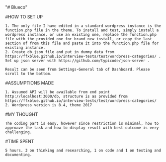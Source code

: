 "# Blueco" 

#HOW TO SET UP

	1. The only file I have edited in a standard wordpress instance is the function.php file in the theme. To install and test, simply install a wordpress instance, or use an existing one, replace the function.php file with the provided one for brand new install, or copy the last section of from this file and paste it into the function.php file for existing instance. 
	2. Create db.json file and put in dummy data from https://ffxblue.github.io/interview-tests/test/wordpress-categories/ . Set up json server with https://github.com/typicode/json-server .
	
	Result can be seen from Settings-General tab of Dashboard. Please scroll to the bottom.
	
#ASSUMPTIONS MADE

	1. Assumed API will be available from end point http://localhost:3000/db, structure is as provided from https://ffxblue.github.io/interview-tests/test/wordpress-categories/
	2. Wordpress version is 8.4, theme 2017


#MY THOUGHT
	
	The coding part is easy, however since restriction is minimal, how to approave the task and how to display result with best outcome is very challenging.

#TIME SPENT

	5 hours. 3 on thinking and researching, 1 on code and 1 on testing and documenting.